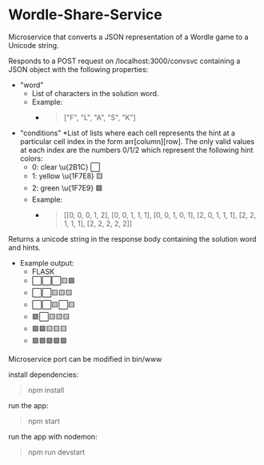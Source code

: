 # Wordle-Share-Service
Microservice that converts a JSON representation of a Wordle game to a Unicode string.

Responds to a POST request on /localhost:3000/convsvc containing a JSON object with the following
properties:
* "word"
  * List of characters in the solution word.
  * Example:
    * >["F", "L", "A", "S", "K"]
* "conditions"
  *List of lists where each cell represents the hint at a particular cell index in the form arr[column][row]. The only valid values at each index are the numbers 0/1/2 which represent the following hint colors:
    * 0: clear  \u{2B1C}  ⬜
    * 1: yellow \u{1F7E8} 🟨
    * 2: green  \u{1F7E9} 🟩
    * Example:
      * >[[0, 0, 0, 1, 2], [0, 0, 1, 1, 1], [0, 0, 1, 0, 1], [2, 0, 1, 1, 1], [2, 2, 1, 1, 1], [2, 2, 2, 2, 2]]

Returns a unicode string in the response body containing the solution word and hints.
* Example output:
  * FLASK
  * ⬜⬜⬜🟨🟩
  * ⬜⬜🟨🟨🟨
  * ⬜⬜🟨⬜🟨
  * 🟩⬜🟨🟨🟨
  * 🟩🟩🟨🟨🟨
  * 🟩🟩🟩🟩🟩

Microservice port can be modified in bin/www

install dependencies:
> npm install

run the app:
> npm start

run the app with nodemon:
> npm run devstart
